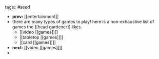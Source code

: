 tags:: #seed

- **prev:** [[entertainment]]
- there are many types of games to play! here is a non-exhaustive list of games the [[head gardener]] likes.
	- [[video [[games]]]]
	- [[tabletop [[games]]]]
	- [[card [[games]]]]
- **next:** [[video [[games]]]]
-